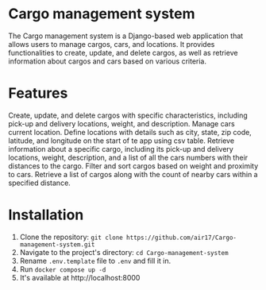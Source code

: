 # Cargo management system

The Cargo management system is a Django-based web application that allows users to manage cargos, cars, and locations. It provides functionalities to create, update, and delete cargos, as well as retrieve information about cargos and cars based on various criteria.

# Features

Create, update, and delete cargos with specific characteristics, including pick-up and delivery locations, weight, and description.
Manage cars current location.
Define locations with details such as city, state, zip code, latitude, and longitude on the start of te app using csv table.
Retrieve information about a specific cargo, including its pick-up and delivery locations, weight, description, and a list of all the cars numbers with their distances to the cargo.
Filter and sort cargos based on weight and proximity to cars.
Retrieve a list of cargos along with the count of nearby cars within a specified distance.

# Installation

1. Clone the repository: `git clone https://github.com/air17/Cargo-management-system.git`
2. Navigate to the project's directory: `cd Cargo-management-system`
3. Rename `.env.template` file to `.env` and fill it in.
4. Run `docker compose up -d`
5. It's available at http://localhost:8000
